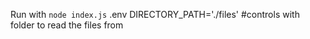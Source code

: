 Run with `node index.js`
.env 
DIRECTORY_PATH='./files' #controls with folder to read the files from
